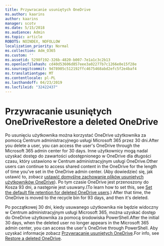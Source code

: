 ```yaml
---
title: Przywracanie usuniętych OneDrive
ms.author: kaarins
author: kaarins
manager: scotv
ms.date: 5/15/2018
ms.audience: Admin
ms.topic: article
ROBOTS: NOINDEX, NOFOLLOW
localization_priority: Normal
ms.collection: Adm_O365
ms.custom: ''
ms.assetid: 5298f192-326b-4820-b007-7e1a1c3c2b13
ms.openlocfilehash: cd40d53606d857eee3a02277b7c1266e0e15f28e
ms.sourcegitcommit: 9d78905c512192ffc4675468abd2efc5f2e4baf4
ms.translationtype: MT
ms.contentlocale: pl-PL
ms.lasthandoff: 04/23/2019
ms.locfileid: "32422437"
---
```

# <a name="restore-a-deleted-onedrive"></a><span data-ttu-id="94511-102">Przywracanie usuniętych OneDrive</span><span class="sxs-lookup"><span data-stu-id="94511-102">Restore a deleted OneDrive</span></span>

<span data-ttu-id="94511-103">Po usunięciu użytkownika można korzystać OneDrive użytkownika za pomocą Centrum administracyjnego usługi Microsoft 365 przez 30 dni.</span><span class="sxs-lookup"><span data-stu-id="94511-103">After you delete a user, you can access the user's OneDrive through the Microsoft 365 admin center for 30 days.</span></span> <span data-ttu-id="94511-104">Inne użytkownicy mogą nadal uzyskać dostęp do zawartości udostępnionego w OneDrive dla długości czasu, który ustawiono w Centrum administracyjnym usługi OneDrive.</span><span class="sxs-lookup"><span data-stu-id="94511-104">Other users can continue to access shared content in the OneDrive for the length of time you've set in the OneDrive admin center.</span></span> <span data-ttu-id="94511-105">(Aby dowiedzieć się, jak ustawić to, zobacz [ustawić domyślne zachowanie plików usuniętych użytkowników OneDrive](https://go.microsoft.com/fwlink/?linkid=874267)). Po tym czasie OneDrive jest przenoszony do Kosza 93 dni, a następnie jest usuwany.</span><span class="sxs-lookup"><span data-stu-id="94511-105">(To learn how to set this, see [Set the default file retention for deleted OneDrive users](https://go.microsoft.com/fwlink/?linkid=874267).) After that time, the OneDrive is moved to the recycle bin for 93 days, and then it's deleted.</span></span>
  
<span data-ttu-id="94511-106">Po początkowej 30 dni, kiedy usuwanego użytkownika nie będzie widoczny w Centrum administracyjnym usługi Microsoft 365, można uzyskać dostęp do OneDrive użytkownika za pomocą środowiska PowerShell.</span><span class="sxs-lookup"><span data-stu-id="94511-106">After the initial 30 days, when the deleted user no longer appears in the Microsoft 365 admin center, you can access the user's OneDrive through PowerShell.</span></span> <span data-ttu-id="94511-107">Aby uzyskać informacje zobacz [Przywracanie usuniętych OneDrive](https://go.microsoft.com/fwlink/?linkid=874269).</span><span class="sxs-lookup"><span data-stu-id="94511-107">For info, see [Restore a deleted OneDrive](https://go.microsoft.com/fwlink/?linkid=874269).</span></span>
  

